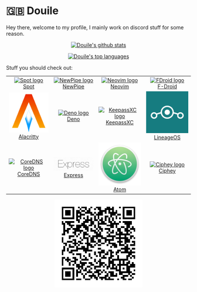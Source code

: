 # 🇬🇧 Douile
Hey there, welcome to my profile, I mainly work on discord stuff for some reason.

<p align="center"><a href="https://github.com/anuraghazra/github-readme-stats" aria-label="Link to create your own github stats image"><img alt="Douile's github stats" src="https://github-readme-stats.vercel.app/api?username=Douile&show_icons=true&theme=dark&hide_border=true&include_all_commits=true&bg_color=0d1117" /></a></p>
<p align="center"><a href="https://github.com/anuraghazra/github-readme-stats" aria-label="Link to create your own github stats image"><img alt="Douile's top languages" src="https://github-readme-stats.vercel.app/api/top-langs/?username=douile&theme=dark&langs_count=10&hide=sourcepawn&layout=compact&hide_border=true&card_width=445&bg_color=0d1117" /></a></p>

Stuff you should check out:
<table><tbody align="center">
<tr>
<td><a href="https://github.com/xou816/spot"><img alt="Spot logo" src="https://raw.githubusercontent.com/xou816/spot/5808338c8cf43839d90ef7c0134e7e84fe321b2e/data/hicolor/scalable/apps/dev.alextren.Spot.svg" width="164"><br>Spot</a></td>
<td><a href="https://github.com/TeamNewPipe/NewPipe"><img alt="NewPipe logo" src="https://raw.githubusercontent.com/TeamNewPipe/NewPipe/c9e0bf4f0255c96b112406bb3ae36bb1a7a84e4d/assets/new_pipe_icon_5.svg" width="164"><br>NewPipe</a></td>
<td><a href="https://github.com/neovim/neovim"><img alt="Neovim logo" src="https://raw.githubusercontent.com/neovim/neovim.github.io/64847b55443a3aff37ec07b3802ab9d0bbaf3d5e/logos/neovim-mark.svg" width="164"><br>Neovim</a></td>
<td><a href="https://gitlab.com/fdroid/fdroidclient"><img alt="FDroid logo" src="https://raw.githubusercontent.com/f-droid/fdroid-website/7899841733acc1b82747faaa94aade299dcb68f7/assets/android-chrome-256x256.png" width="164"><br>F-Droid</a></td>
</tr>
<tr>
<td><a href="https://github.com/alacritty/alacritty"><img alt="Alacritty logo" src="https://raw.githubusercontent.com/alacritty/alacritty/40bcdb11335cc49d4d42694b953be746cb383cb9/extra/logo/alacritty-simple.svg" width="164"><br>Alacritty</a></td>
<td><a href="https://github.com/denoland/deno"><img alt="Deno logo" src="https://raw.githubusercontent.com/denoland/deno/e7b7129b7a92b7500ded88f8f5baa25a7f59e56e/docs/images/deno3.png" width="164"><br>Deno</a></td>
<td><a href="https://github.com/keepassxreboot/keepassxc"><img alt="KeepassXC logo" src="https://raw.githubusercontent.com/keepassxreboot/keepassxc/805574cac1c5295b37541c67d150eaf247e845b2/share/icons/application/scalable/apps/keepassxc-unlocked.svg" width="164"><br>KeepassXC</a></td>
<td><a href="https://lineageos.org/"><img alt="LineageOS logo" src="https://raw.githubusercontent.com/LineageOS/lineage_wiki/634db326a20d41ee2f1946781a9e99396f6fbbd0/images/logo.png" width="164"><br>LineageOS</a></href>
</tr>
<tr>
<td><a href="https://github.com/coredns/coredns"><img alt="CoreDNS logo" src="https://raw.githubusercontent.com/coredns/coredns.io/87e729b96b95baf3ba1d907aab5cbe658536e6ad/static/images/favicon.png" width="164"><br>CoreDNS</a></td><td><a href="https://github.com/expressjs/express"><img alt="Express logo" src="https://raw.githubusercontent.com/expressjs/expressjs.com/c2b8ecf5d9235780917f92995dec4cd9ca22f103/images/express-facebook-share.png" width="164"><br>Express</a></td>
<td><a href="https://github.com/atom/atom"><img alt="Atom logo" src="https://raw.githubusercontent.com/atom/atom/2ad9e99c95f21ed08b47f5b99fd1a9a8195ead26/resources/app-icons/stable/png/256.png" width="164"><br>Atom</a></td>
<td><a href="https://github.com/Ciphey/Ciphey"><img alt="Ciphey logo" src="https://raw.githubusercontent.com/Ciphey/Ciphey/1ebec53cf505dd6eac770cdf15fa0c6e596b5001/Pictures_for_README/lock250250.png" width="164"><br>Ciphey</a></td>
</tr>
</tbody></table>

<p align="center"><a href="monero:89kCTMCHKnu3rsbMXwGnvabDTkHPhQCRvVzRMXBPkTCxAHQyMrPVbGpPmcswseWh2HQNm1y1nhXf56Umgt5bMcoGJGEAXbc"><img alt="Monero wallet" src="monero.png" /></a>
